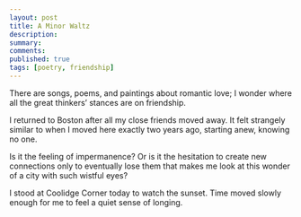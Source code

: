 ```yaml
---
layout: post
title: A Minor Waltz
description:
summary:
comments:
published: true
tags: [poetry, friendship]
---
```


There are songs, poems, and paintings about romantic love; I wonder where all the great thinkers’ stances are on friendship.

I returned to Boston after all my close friends moved away. It felt strangely similar to when I moved here exactly two years ago, starting anew, knowing no one.

Is it the feeling of impermanence? Or is it the hesitation to create new connections only to eventually lose them that makes me look at this wonder of a city with such wistful eyes?

I stood at Coolidge Corner today to watch the sunset. Time moved slowly enough for me to feel a quiet sense of longing.